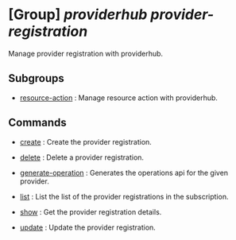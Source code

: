 # [Group] _providerhub provider-registration_

Manage provider registration with providerhub.

## Subgroups

- [resource-action](/Commands/providerhub/provider-registration/resource-action/readme.md)
: Manage resource action with providerhub.

## Commands

- [create](/Commands/providerhub/provider-registration/_create.md)
: Create the provider registration.

- [delete](/Commands/providerhub/provider-registration/_delete.md)
: Delete a provider registration.

- [generate-operation](/Commands/providerhub/provider-registration/_generate-operation.md)
: Generates the operations api for the given provider.

- [list](/Commands/providerhub/provider-registration/_list.md)
: List the list of the provider registrations in the subscription.

- [show](/Commands/providerhub/provider-registration/_show.md)
: Get the provider registration details.

- [update](/Commands/providerhub/provider-registration/_update.md)
: Update the provider registration.
